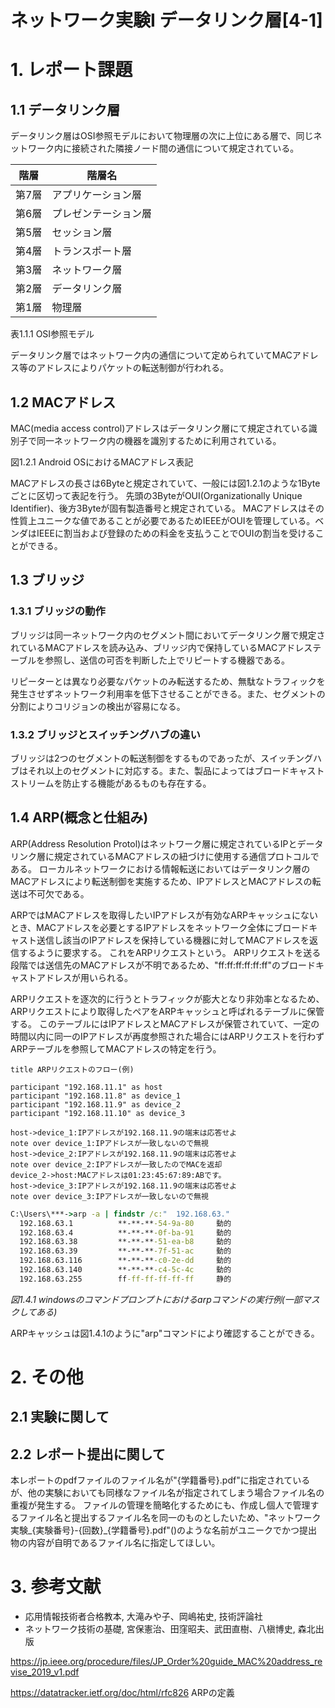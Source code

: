 # ネットワーク実験I データリンク層[4-1]

# 1. レポート課題

## 1.1 データリンク層


データリンク層はOSI参照モデルにおいて物理層の次に上位にある層で、同じネットワーク内に接続された隣接ノード間の通信について規定されている。

|階層|階層名|
|---|----|
|第7層|アプリケーション層|
|第6層|プレゼンテーション層|
|第5層|セッション層|
|第4層|トランスポート層|
|第3層|ネットワーク層|
|第2層|データリンク層|
|第1層|物理層|

表1.1.1 OSI参照モデル

データリンク層ではネットワーク内の通信について定められていてMACアドレス等のアドレスによりパケットの転送制御が行われる。

## 1.2 MACアドレス

MAC(media access control)アドレスはデータリンク層にて規定されている識別子で同一ネットワーク内の機器を識別するために利用されている。


図1.2.1 Android OSにおけるMACアドレス表記

MACアドレスの長さは6Byteと規定されていて、一般には図1.2.1のような1Byteごとに区切って表記を行う。
先頭の3ByteがOUI(Organizationally Unique Identifier)、後方3Byteが固有製造番号と規定されている。
MACアドレスはその性質上ユニークな値であることが必要であるためIEEEがOUIを管理している。ベンダはIEEEに割当および登録のための料金を支払うことでOUIの割当を受けることができる。

## 1.3 ブリッジ

### 1.3.1 ブリッジの動作

ブリッジは同一ネットワーク内のセグメント間においてデータリンク層で規定されているMACアドレスを読み込み、ブリッジ内で保持しているMACアドレステーブルを参照し、送信の可否を判断した上でリピートする機器である。

リピーターとは異なり必要なパケットのみ転送するため、無駄なトラフィックを発生させずネットワーク利用率を低下させることができる。また、セグメントの分割によりコリジョンの検出が容易になる。

### 1.3.2 ブリッジとスイッチングハブの違い

ブリッジは2つのセグメントの転送制御をするものであったが、スイッチングハブはそれ以上のセグメントに対応する。また、製品によってはブロードキャストストリームを防止する機能があるものも存在する。

## 1.4 ARP(概念と仕組み)

ARP(Address Resolution Protol)はネットワーク層に規定されているIPとデータリンク層に規定されているMACアドレスの紐づけに使用する通信プロトコルである。
ローカルネットワークにおける情報転送においてはデータリンク層のMACアドレスにより転送制御を実施するため、IPアドレスとMACアドレスの転送は不可欠である。

ARPではMACアドレスを取得したいIPアドレスが有効なARPキャッシュにないとき、MACアドレスを必要とするIPアドレスをネットワーク全体にブロードキャスト送信し該当のIPアドレスを保持している機器に対してMACアドレスを返信するように要求する。
これをARPリクエストという。
ARPリクエストを送る段階では送信先のMACアドレスが不明であるため、"ff:ff:ff:ff:ff:ff"のブロードキャストアドレスが用いられる。

ARPリクエストを逐次的に行うとトラフィックが膨大となり非効率となるため、ARPリクエストにより取得したペアをARPキャッシュと呼ばれるテーブルに保管する。
このテーブルにはIPアドレスとMACアドレスが保管されていて、一定の時間以内に同一のIPアドレスが再度参照された場合にはARPリクエストを行わずARPテーブルを参照してMACアドレスの特定を行う。

```plantuml
title ARPリクエストのフロー(例)

participant "192.168.11.1" as host
participant "192.168.11.8" as device_1
participant "192.168.11.9" as device_2
participant "192.168.11.10" as device_3

host->device_1:IPアドレスが192.168.11.9の端末は応答せよ
note over device_1:IPアドレスが一致しないので無視
host->device_2:IPアドレスが192.168.11.9の端末は応答せよ
note over device_2:IPアドレスが一致したのでMACを返却
device_2->host:MACアドレスは01:23:45:67:89:ABです。
host->device_3:IPアドレスが192.168.11.9の端末は応答せよ
note over device_3:IPアドレスが一致しないので無視
```

```cmd
C:\Users\***->arp -a | findstr /c:"  192.168.63."
  192.168.63.1          **-**-**-54-9a-80     動的
  192.168.63.4          **-**-**-0f-ba-91     動的
  192.168.63.38         **-**-**-51-ea-b8     動的
  192.168.63.39         **-**-**-7f-51-ac     動的
  192.168.63.116        **-**-**-c0-2e-dd     動的
  192.168.63.140        **-**-**-c4-5c-4c     動的
  192.168.63.255        ff-ff-ff-ff-ff-ff     静的
```
*図1.4.1 windowsのコマンドプロンプトにおけるarpコマンドの実行例(一部マスクしてある)*

ARPキャッシュは図1.4.1のように"arp"コマンドにより確認することができる。

# 2. その他

## 2.1 実験に関して



## 2.2 レポート提出に関して

本レポートのpdfファイルのファイル名が"{学籍番号}.pdf"に指定されているが、他の実験においても同様なファイル名が指定されてしまう場合ファイル名の重複が発生する。
ファイルの管理を簡略化するためにも、作成し個人で管理するファイル名と提出するファイル名を同一のものとしたいため、"ネットワーク実験_{実験番号}-{回数}_{学籍番号}.pdf"()のような名前がユニークでかつ提出物の内容が自明であるファイル名に指定してほしい。

# 3. 参考文献

- 応用情報技術者合格教本, 大滝みや子、岡嶋祐史, 技術評論社
- ネットワーク技術の基礎, 宮保憲治、田窪昭夫、武田直樹、八槇博史, 森北出版

https://jp.ieee.org/procedure/files/JP_Order%20guide_MAC%20address_revise_2019_v1.pdf

https://datatracker.ietf.org/doc/html/rfc826 ARPの定義
